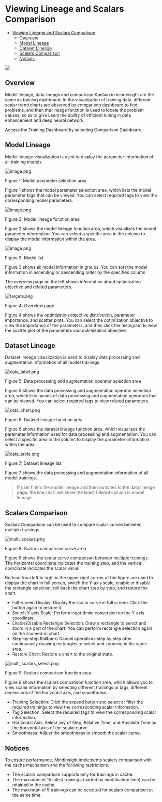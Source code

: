 # Viewing Lineage and Scalars Comparison

<!-- TOC -->

- [Viewing Lineage and Scalars Comparison](#viewing-lineage-and-scalars-comparison)
    - [Overview](#overview)
    - [Model Lineage](#model-lineage)
    - [Dataset Lineage](#dataset-lineage)
    - [Scalars Comparison](#scalars-comparison)
    - [Notices](#notices)

<!-- /TOC -->

<a href="https://gitee.com/mindspore/docs/blob/r1.5/docs/mindinsight/docs/source_en/lineage_and_scalars_comparison.md" target="_blank"><img src="https://gitee.com/mindspore/docs/raw/r1.5/resource/_static/logo_source_en.png"></a>

## Overview

Model lineage, data lineage and comparison Kanban in mindinsight are the same as training dashboard. In the visualization of training data, different scalar trend charts are observed by comparison dashboard to find problems, and then the lineage function is used to locate the problem causes, so as to give users the ability of efficient tuning in data enhancement and deep neural network.

Access the Training Dashboard by selecting Comparison Dashboard.

## Model Lineage

Model lineage visualization is used to display the parameter information of all training models.

![image.png](./images/lineage_label.png)

Figure 1: Model parameter selection area

Figure 1 shows the model parameter selection area, which lists the model parameter tags that can be viewed. You can select required tags to view the corresponding model parameters.

![image.png](./images/lineage_model_chart.png)

Figure 2: Model lineage function area

Figure 2 shows the model lineage function area, which visualizes the model parameter information. You can select a specific area in the column to display the model information within the area.

![image.png](./images/lineage_model_table.png)

Figure 3: Model list

Figure 3 shows all model information in groups. You can sort the model information in ascending or descending order by the specified column.

The overview page on the left shows information about optimization objective and related parameters.

![targets.png](./images/targets.png)

Figure 4: Overview page

Figure 4 shows the optimization objective distribution, parameter importance, and scatter plots. You can select the optimization objective to view the importance of the parameters, and then click the histogram to view the scatter plot of the parameters and optimization objective.

## Dataset Lineage

Dataset lineage visualization is used to display data processing and augmentation information of all model trainings.

![data_label.png](./images/data_label.png)

Figure 5: Data processing and augmentation operator selection area

Figure 5 shows the data processing and augmentation operator selection area, which lists names of data processing and augmentation operators that can be viewed. You can select required tags to view related parameters.

![data_chart.png](./images/data_chart.png)

Figure 6: Dataset lineage function area

Figure 6 shows the dataset lineage function area, which visualizes the parameter information used for data processing and augmentation. You can select a specific area in the column to display the parameter information within the area.

![data_table.png](./images/data_table.png)

Figure 7: Dataset lineage list

Figure 7 shows the data processing and augmentation information of all model trainings.

> If user filters the model lineage and then switches to the data lineage page, the line chart will show the latest filtered column in model lineage.

## Scalars Comparison

Scalars Comparison can be used to compare scalar curves between multiple trainings

![multi_scalars.png](./images/multi_scalars.png)

Figure 8: Scalars comparison curve area

Figure 8 shows the scalar curve comparison between multiple trainings. The horizontal coordinate indicates the training step, and the vertical coordinate indicates the scalar value.

Buttons from left to right in the upper right corner of the figure are used to display the chart in full screen, switch the Y-axis scale, enable or disable the rectangle selection, roll back the chart step by step, and restore the chart.

- Full-screen Display: Display the scalar curve in full screen. Click the button again to restore it.
- Switch Y-axis Scale: Perform logarithmic conversion on the Y-axis coordinate.
- Enable/Disable Rectangle Selection: Draw a rectangle to select and zoom in a part of the chart. You can perform rectangle selection again on the zoomed-in chart.
- Step-by-step Rollback: Cancel operations step by step after continuously drawing rectangles to select and zooming in the same area.
- Restore Chart: Restore a chart to the original state.

![multi_scalars_select.png](./images/multi_scalars_select.png)

Figure 9: Scalars comparison function area

Figure 9 shows the scalars comparison function area, which allows you to view scalar information by selecting different trainings or tags, different dimensions of the horizontal axis, and smoothness.

- Training Selection: Click the expand button and select or filter the required trainings to view the corresponding scalar information.
- Tag Selection: Select the required tags to view the corresponding scalar information.
- Horizontal Axis: Select any of Step, Relative Time, and Absolute Time as the horizontal axis of the scalar curve.
- Smoothness: Adjust the smoothness to smooth the scalar curve.

## Notices

To ensure performance, MindInsight implements scalars comparison with the cache mechanism and the following restrictions:

- The scalars comparison supports only for trainings in cache.
- The maximum of 15 latest trainings (sorted by modification time) can be retained in the cache.
- The maximum of 5 trainings can be selected for scalars comparison at the same time.
